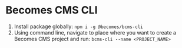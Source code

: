 # Becomes CMS CLI

1. Install package globally: `npm i -g @becomes/bcms-cli`
2. Using command line, navigate to place where you want to create a Becomes CMS project and run: `bcms-cli --name <PROJECT_NAME>`